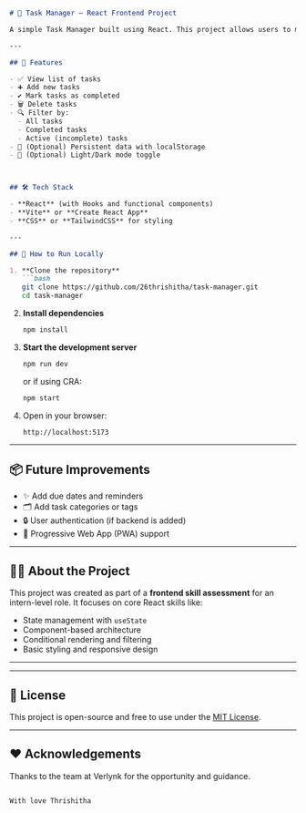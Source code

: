 

```markdown
# 📝 Task Manager — React Frontend Project

A simple Task Manager built using React. This project allows users to manage a to-do list with features like adding, completing, deleting, and filtering tasks — all with a clean, responsive UI.

---

## 🚀 Features

- ✅ View list of tasks  
- ➕ Add new tasks  
- ✔️ Mark tasks as completed  
- 🗑️ Delete tasks  
- 🔍 Filter by:  
  - All tasks  
  - Completed tasks  
  - Active (incomplete) tasks  
- 💾 (Optional) Persistent data with localStorage  
- 🌙 (Optional) Light/Dark mode toggle



## 🛠 Tech Stack

- **React** (with Hooks and functional components)
- **Vite** or **Create React App**
- **CSS** or **TailwindCSS** for styling

---

## 🧪 How to Run Locally

1. **Clone the repository**
   ```bash
   git clone https://github.com/26thrishitha/task-manager.git
   cd task-manager
````

2. **Install dependencies**

   ```bash
   npm install
   ```

3. **Start the development server**

   ```bash
   npm run dev
   ```

   or if using CRA:

   ```bash
   npm start
   ```

4. Open in your browser:

   ```
   http://localhost:5173
   ```

---

## 📦 Future Improvements

* ✨ Add due dates and reminders
* 🗂️ Add task categories or tags
* 🔒 User authentication (if backend is added)
* 📱 Progressive Web App (PWA) support

---

## 🙋‍♀️ About the Project

This project was created as part of a **frontend skill assessment** for an intern-level role. It focuses on core React skills like:

* State management with `useState`
* Component-based architecture
* Conditional rendering and filtering
* Basic styling and responsive design

---

---

## 📃 License

This project is open-source and free to use under the [MIT License](LICENSE).

---

## ❤️ Acknowledgements

Thanks to the team at Verlynk for the opportunity and guidance.



```

With love Thrishitha



